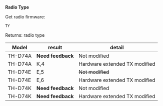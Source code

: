 __Radio Type__

Get radio firmware:

	TY

Returns: radio type

|Model|result|detail|
|---|---|---|
|TH-D74A|**Need feedback**|Not modified|
|TH-D74A|K,4|Hardware extended TX modified|
|TH-D74E|E,5|~~Not modified~~|
|TH-D74E|E,6|Hardware extended TX modified|
|TH-D74K|**Need feedback**|Not modified|
|TH-D74K|**Need feedback**|Hardware extended TX modified|
